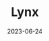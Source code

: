 ---
title: "Lynx"
cc-type: constellation
borders:
  - Auriga
  - Camelopardalis
  - Cancer
  - Gemini
  - Leo
  - Leo Minor
  - Ursa Major
date: 2023-06-24
hashtag: lynx
subdivision-of:
  - northern celestial hemisphere
tags:
  - constellation
---